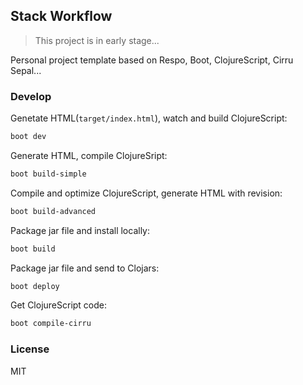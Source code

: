 
Stack Workflow
----

> This project is in early stage...

Personal project template based on Respo, Boot, ClojureScript, Cirru Sepal...

### Develop

Genetate HTML(`target/index.html`), watch and build ClojureScript:

```bash
boot dev
```

Generate HTML, compile ClojureSript:

```bash
boot build-simple
```

Compile and optimize ClojureScript, generate HTML with revision:

```bash
boot build-advanced
```

Package jar file and install locally:

```bash
boot build
```

Package jar file and send to Clojars:

```bash
boot deploy
```

Get ClojureScript code:

```bash
boot compile-cirru
```

### License

MIT
